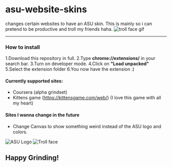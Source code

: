 # asu-website-skins

changes certain websites to have an ASU skin. This is mainly so i can pretend to be productive and troll my friends haha.
![troll face gif](https://media.tenor.com/uZ5B1eq7v9AAAAAM/troll-face-gif.gif)

---

### How to install

1.Download this repository in full.
2.Type **chrome://extensions/** in your search bar.
3.Turn on developer mode.
4.Click on **"Load unpacked"**
5.Select the extension folder
6.You now have the extension :)

#### Currently supported sites:

- Coursera (alpha grindset)
- Kittens game (https://kittensgame.com/web/) (I love this game with all my heart)

#### Sites I wanna change in the future

- Change Canvas to show something weird instead of the ASU logo and colors.

![ASU Logo](https://aci.az.gov/sites/default/files/media/ASU-logo.png)
![Troll face](https://upload.wikimedia.org/wikipedia/en/7/73/Trollface.png)

## Happy Grinding!
